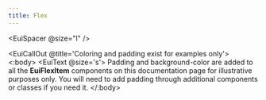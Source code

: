 ```yaml
---
title: Flex
---
```


<EuiSpacer/>
<EuiPageHeader @pageTitle="Flex"/>

<EuiSpacer @size="l" />

<EuiCallOut
@title='Coloring and padding exist for examples only'>
<:body>
<EuiText @size='s'>
Padding and background-color are added to all the <strong>EuiFlexItem</strong> components on this documentation page for illustrative purposes only. You will need to add padding through additional components or classes if you need it.
</EuiText>
</:body>
</EuiCallOut>

<EuiHorizontalRule/>
